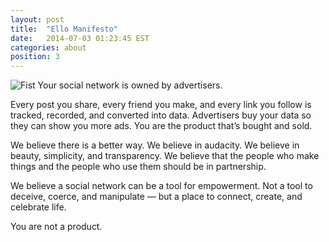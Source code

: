 ```yaml
---
layout: post
title:  "Ello Manifesto"
date:   2014-07-03 01:23:45 EST
categories: about
position: 3
---
```

![Fist](http://i.imgur.com/x9uivc5.png)
Your social network is owned by advertisers.

Every post you share, every friend you make, and every link you follow is tracked, recorded, and converted into data. Advertisers buy your data so they can show you more ads. You are the product that’s bought and sold.

We believe there is a better way. We believe in audacity. We believe in beauty, simplicity, and transparency. We believe that the people who make things and the people who use them should be in partnership.

We believe a social network can be a tool for empowerment. Not a tool to deceive, coerce, and manipulate — but a place to connect, create, and celebrate life.

You are not a product.

